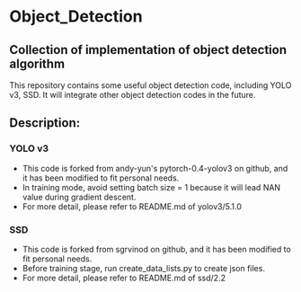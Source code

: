 # Object_Detection
## Collection of implementation of object detection algorithm
This repository contains some useful object detection code, including YOLO v3, SSD.
It will integrate other object detection codes in the future. 


## Description:
### YOLO v3
* This code is forked from andy-yun's pytorch-0.4-yolov3 on github, and it has been modified to fit personal needs. 
* In training mode, avoid setting batch size = 1 because it will lead NAN value during gradient descent.
* For more detail, please refer to README.md of yolov3/5.1.0 

### SSD
* This code is forked from sgrvinod on github, and it has been modified to fit personal needs. 
* Before training stage, run create_data_lists.py to create json files.
* For more detail, please refer to README.md of ssd/2.2 

